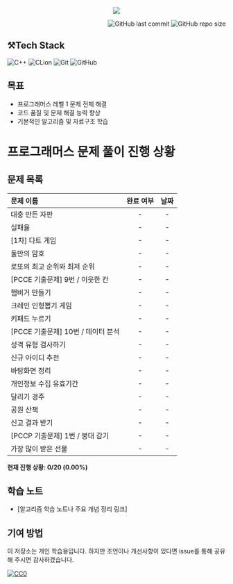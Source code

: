 

<p align='center'>
    <img src=https://capsule-render.vercel.app/api?type=waving&height=210&color=gradient&text=프로그래머즈%20연습문제&textBg=false&fontColor=FFFFFF&desc=레벨1&descAlign=91&descAlignY=58&descSize=30">
</p>
<div align="right">

![GitHub last commit](https://img.shields.io/github/last-commit/gobad820/programmers-level-one)
![GitHub repo size](https://img.shields.io/github/repo-size/gobad820/programmers-level-one)

</div>


## ⚒️Tech Stack
![C++](https://img.shields.io/badge/C++-00599C?style=for-the-badge&logo=c%2B%2B&logoColor=white&style=flat)
![CLion](https://img.shields.io/badge/CLion-000000?style=for-the-badge&logo=clion&logoColor=white&style=flat)
![Git](https://img.shields.io/badge/Git-F05032?style=for-the-badge&logo=git&logoColor=white&style=flat)
![GitHub](https://img.shields.io/badge/GitHub-181717?style=for-the-badge&logo=github&logoColor=white&style=flat)


## 목표

- 프로그래머스 레벨 1 문제 전체 해결
- 코드 품질 및 문제 해결 능력 향상
- 기본적인 알고리즘 및 자료구조 학습


[//]: # (## 문제 목록)

[//]: # ()
[//]: # (| 문제 이름                                  | 완료 여부 |     날짜     |)

[//]: # (|:---------------------------------------|:-----:|:----------:|)

[//]: # (| [대충 만든 자판]&#40;solutions/대충만든자판/160586.cc&#41; |   ✅   | 2024/08/29 |)

[//]: # (| [test]&#40;solutions/실패율/failure.cc&#41;       |   ✅   |     -      |)

[//]: # (| 실패율                                    |   -   |     -      |)

[//]: # (| [1차] 다트 게임                             |   -   |     -      |)

[//]: # (| 둘만의 암호                                 |   -   |     -      |)

[//]: # (| 로또의 최고 순위와 최저 순위                       |   -   |     -      |)

[//]: # (| [PCCE 기출문제] 9번 / 이웃한 칸                 |   -   |     -      |)

[//]: # (| 햄버거 만들기                                |   -   |     -      |)

[//]: # (| 크레인 인형뽑기 게임                            |   -   |     -      |)

[//]: # (| 키패드 누르기                                |   -   |     -      |)

[//]: # (| [PCCE 기출문제] 10번 / 데이터 분석               |   -   |     -      |)

[//]: # (| 성격 유형 검사하기                             |   -   |     -      |)

[//]: # (| 신규 아이디 추천                              |   -   |     -      |)

[//]: # (| 바탕화면 정리                                |   -   |     -      |)

[//]: # (| 개인정보 수집 유효기간                           |   -   |     -      |)

[//]: # (| 달리기 경주                                 |   -   |     -      |)

[//]: # (| 공원 산책                                  |   -   |     -      |)

[//]: # (| 신고 결과 받기                               |   -   |     -      |)

[//]: # (| [PCCP 기출문제] 1번 / 붕대 감기                 |   -   |     -      |)

[//]: # (| 가장 많이 받은 선물                            |   -   |     -      |)

[//]: # ()
[//]: # (## 진행 상황)

[//]: # ()
[//]: # (<!-- progress starts -->)

[//]: # (총 19문제 중 1문제 해결 &#40;약 5% 완료&#41;)

[//]: # (<!-- progress ends -->)

# 프로그래머스 문제 풀이 진행 상황

## 문제 목록

| 문제 이름 | 완료 여부 | 날짜 |
|:--------|:-------:|:----:|
| 대충 만든 자판 | - | - |
| 실패율 | - | - |
| [1차] 다트 게임 | - | - |
| 둘만의 암호 | - | - |
| 로또의 최고 순위와 최저 순위 | - | - |
| [PCCE 기출문제] 9번 / 이웃한 칸 | - | - |
| 햄버거 만들기 | - | - |
| 크레인 인형뽑기 게임 | - | - |
| 키패드 누르기 | - | - |
| [PCCE 기출문제] 10번 / 데이터 분석 | - | - |
| 성격 유형 검사하기 | - | - |
| 신규 아이디 추천 | - | - |
| 바탕화면 정리 | - | - |
| 개인정보 수집 유효기간 | - | - |
| 달리기 경주 | - | - |
| 공원 산책 | - | - |
| 신고 결과 받기 | - | - |
| [PCCP 기출문제] 1번 / 붕대 감기 | - | - |
| 가장 많이 받은 선물 | - | - |

**현재 진행 상황: 0/20 (0.00%)**

## 학습 노트

- [알고리즘 학습 노트나 주요 개념 정리 링크]

## 기여 방법

이 저장소는 개인 학습용입니다. 하지만 조언이나 개선사항이 있다면 issue를 통해 공유해 주시면 감사하겠습니다.


[![CC0](https://licensebuttons.net/p/zero/1.0/88x31.png)](http://creativecommons.org/publicdomain/zero/1.0/)
